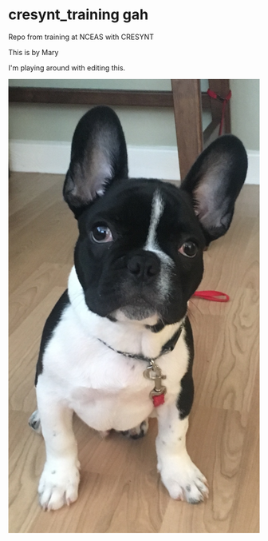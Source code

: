 # cresynt_training gah

Repo from training at NCEAS with CRESYNT

This is by Mary

I'm playing around with editing this. 

![](https://github.com/fishymary/cresynt_training/blob/master/IMG_5758.JPG) 
